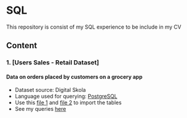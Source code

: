# SQL
This repository is consist of my SQL experience to be include in my CV

## Content
### 1. [Users Sales - Retail Dataset]
#### Data on orders placed by customers on a grocery app
* Dataset source: Digital Skola
* Language used for querying: [PostgreSQL](https://www.postgresql.org/)
* Use this [file 1](./Supermart%20Grocery%20Sales%20-%20Retail%20Analytics%20Dataset/supermart_sales_tables.sql) and [file 2](./Supermart%20Grocery%20Sales%20-%20Retail%20Analytics%20Dataset/supermart_sales_tables.sql) to import the tables
* See my queries [here](https://github.com/fauziaya/sql-portofolio/blob/main/Users%20Sales%20-%20Retail%20Dataset.sql)
